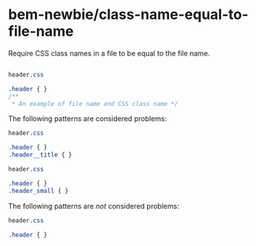# bem-newbie/class-name-equal-to-file-name

Require CSS class names in a file to be equal to the file name.

```css

header.css

.header { }
/**
 * An example of file name and CSS class name */
```

The following patterns are considered problems:

```css
header.css

.header { }
.header__title { }
```

```css
header.css

.header { }
.header_small { }
```

The following patterns are *not* considered problems:

```css
header.css

.header { }
```
